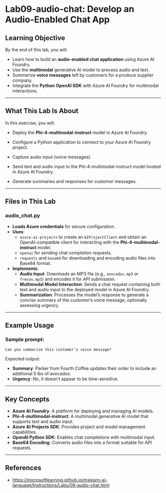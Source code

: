 # Lab09-audio-chat: Develop an Audio-Enabled Chat App

## Learning Objective
By the end of this lab, you will:
- Learn how to build an **audio-enabled chat application** using Azure AI Foundry.
- Use the **multimodal** generative AI model to process audio and text.
- Summarize **voice messages** left by customers for a produce supplier company.
- Integrate the **Python OpenAI SDK** with Azure AI Foundry for multimodal interactions.

---

## What This Lab Is About
In this exercise, you will:

- Deploy the **Phi-4-multimodal-instruct** model in Azure AI Foundry.
- Configure a Python application to connect to your Azure AI Foundry project.
- Capture audio input (voice messages).

- Send text and audio input to the Phi-4-multimodal-instruct model hosted in Azure AI Foundry.
- Generate summaries and responses for customer messages.

---

## Files in This Lab  
### **audio_chat.py**  
- **Loads Azure credentials** for secure configuration.  
- **Uses**:  
  - `azure-ai-projects` to create an `AIProjectClient` and obtain an OpenAI-compatible client for interacting with the **Phi-4-multimodal-instruct** model.  
  - `openai` for sending chat completion requests.  
  - `requests` and `base64` for downloading and encoding audio files into Base64 format.  
- **Implements**:  
  - **Audio Input**: Downloads an MP3 file (e.g., `avocados.mp3` or `fresas.mp3`) and encodes it for API submission.  
  - **Multimodal Model Interaction**: Sends a chat request containing both text and audio input to the deployed model in Azure AI Foundry.  
  - **Summarization**: Processes the model’s response to generate a concise summary of the customer’s voice message, optionally assessing urgency.  

---

## Example Usage
### Sample prompt:
```
Can you summarize this customer's voice message?
```
Expected output:
- **Summary**: Parker from Fourth Coffee updates their order to include an additional 5 lbs of avocados.
- **Urgency**: No, it doesn't appear to be time-sensitive.
---

## Key Concepts
- **Azure AI Foundry**: A platform for deploying and managing AI models.
- **Phi-4-multimodal-instruct**: A multimodal generative AI model that supports text and audio input.
- **Azure AI Projects SDK**: Provides project and model management capabilities.
- **OpenAI Python SDK**: Enables chat completions with multimodal input.
- **Base64 Encoding**: Converts audio files into a format suitable for API requests.

---

## References
- https://microsoftlearning.github.io/mslearn-ai-language/Instructions/Labs/09-audio-chat.html
